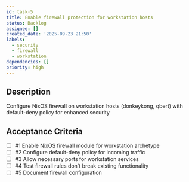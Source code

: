 ```yaml
---
id: task-5
title: Enable firewall protection for workstation hosts
status: Backlog
assignee: []
created_date: '2025-09-23 21:50'
labels:
  - security
  - firewall
  - workstation
dependencies: []
priority: high
---
```


## Description

<!-- SECTION:DESCRIPTION:BEGIN -->
Configure NixOS firewall on workstation hosts (donkeykong, qbert) with default-deny policy for enhanced security
<!-- SECTION:DESCRIPTION:END -->

## Acceptance Criteria
<!-- AC:BEGIN -->
- [ ] #1 Enable NixOS firewall module for workstation archetype
- [ ] #2 Configure default-deny policy for incoming traffic
- [ ] #3 Allow necessary ports for workstation services
- [ ] #4 Test firewall rules don't break existing functionality
- [ ] #5 Document firewall configuration
<!-- AC:END -->
